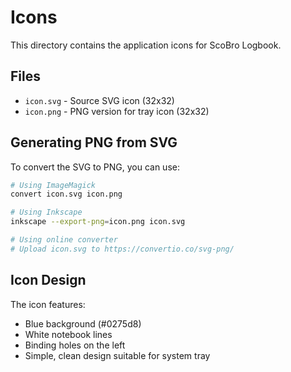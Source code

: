 # Icons

This directory contains the application icons for ScoBro Logbook.

## Files

- `icon.svg` - Source SVG icon (32x32)
- `icon.png` - PNG version for tray icon (32x32)

## Generating PNG from SVG

To convert the SVG to PNG, you can use:

```bash
# Using ImageMagick
convert icon.svg icon.png

# Using Inkscape
inkscape --export-png=icon.png icon.svg

# Using online converter
# Upload icon.svg to https://convertio.co/svg-png/
```

## Icon Design

The icon features:
- Blue background (#0275d8)
- White notebook lines
- Binding holes on the left
- Simple, clean design suitable for system tray
